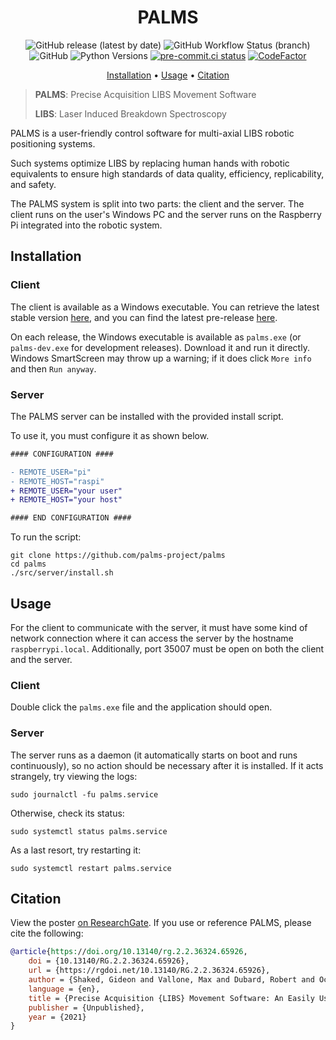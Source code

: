<div align="center">

# PALMS

<img alt="GitHub release (latest by date)" src="https://img.shields.io/github/v/release/palms-project/palms?label=Github%20Release&logo=Github">
<img alt="GitHub Workflow Status (branch)" src="https://img.shields.io/github/workflow/status/palms-project/palms/Development%20Release/master?label=Build&logo=Github">
<img alt="GitHub" src="https://img.shields.io/github/license/palms-project/palms?label=License">
<img alt="Python Versions" src="https://img.shields.io/badge/python-3.6+-blue.svg">
<a href="https://results.pre-commit.ci/latest/github/palms-project/palms/master"><img alt="pre-commit.ci status" src="https://results.pre-commit.ci/badge/github/palms-project/palms/master.svg"></a>
<a href="https://www.codefactor.io/repository/github/palms-project/palms"><img src="https://www.codefactor.io/repository/github/palms-project/palms/badge" alt="CodeFactor" /></a>

<p align="center">
<a href="#installation">Installation</a> • <a href="#usage">Usage</a> • <a href="#citation">Citation</a>
</p>

</div>

> **PALMS**: Precise Acquisition LIBS Movement Software
>
> **LIBS**: Laser Induced Breakdown Spectroscopy

PALMS is a user-friendly control software for multi-axial LIBS robotic positioning systems.

Such systems optimize LIBS by replacing human hands with robotic equivalents to ensure high standards of data quality, efficiency, replicability, and safety.

The PALMS system is split into two parts: the client and the server. The client runs on the user's Windows PC and the server runs on the Raspberry Pi integrated into the robotic system.

## Installation

### Client

The client is available as a Windows executable. You can retrieve the latest stable version [here](https://github.com/palms-project/palms/releases/latest), and you can find the latest pre-release [here](https://github.com/palms-project/palms/releases/tag/latest).

On each release, the Windows executable is available as `palms.exe` (or `palms-dev.exe` for development releases). Download it and run it directly. Windows SmartScreen may throw up a warning; if it does click `More info` and then `Run anyway`.

### Server

The PALMS server can be installed with the provided install script.

To use it, you must configure it as shown below.

```diff
#### CONFIGURATION ####

- REMOTE_USER="pi"
- REMOTE_HOST="raspi"
+ REMOTE_USER="your user"
+ REMOTE_HOST="your host"

#### END CONFIGURATION ####
```

To run the script:

```shell
git clone https://github.com/palms-project/palms
cd palms
./src/server/install.sh
```

## Usage

For the client to communicate with the server, it must have some kind of network connection where it can access the server by the hostname `raspberrypi.local`. Additionally, port 35007 must be open on both the client and the server.

### Client

Double click the `palms.exe` file and the application should open.

### Server

The server runs as a daemon (it automatically starts on boot and runs continuously), so no action should be necessary after it is installed. If it acts strangely, try viewing the logs:

```shell
sudo journalctl -fu palms.service
```

Otherwise, check its status:

```shell
sudo systemctl status palms.service
```

As a last resort, try restarting it:

```shell
sudo systemctl restart palms.service
```

## Citation

View the poster [on ResearchGate](https://www.researchgate.net/publication/361947681_Precise_Acquisition_LIBS_Movement_Software_An_Easily_Usable_Control_Software_for_Robotized_Optomechanical_Systems).
If you use or reference PALMS, please cite the following:

```bibtex
@article{https://doi.org/10.13140/rg.2.2.36324.65926,
    doi = {10.13140/RG.2.2.36324.65926},
    url = {https://rgdoi.net/10.13140/RG.2.2.36324.65926},
    author = {Shaked, Gideon and Vallone, Max and Dubard, Robert and Ochatt, Claudia},
    language = {en},
    title = {Precise Acquisition {LIBS} Movement Software: An Easily Usable Control Software for Robotized Optomechanical Systems},
    publisher = {Unpublished},
    year = {2021}
}
```

